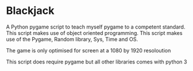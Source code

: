 # Blackjack

A Python pygame script to teach myself pygame to a competent standard. This script makes use of object oriented programming. This script makes use of the Pygame, Random library, Sys, Time and OS.

The game is only optimised for screen at a 1080 by 1920 resoloution 

This script does require pygame but all other libraries comes with python 3
